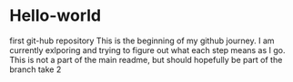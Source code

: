 # Hello-world
first git-hub repository
This is the beginning of my github journey.
I am currently exlporing and trying to figure out what each step means as I go.
This is not a part of the main readme, but should hopefully be part of the branch take 2
